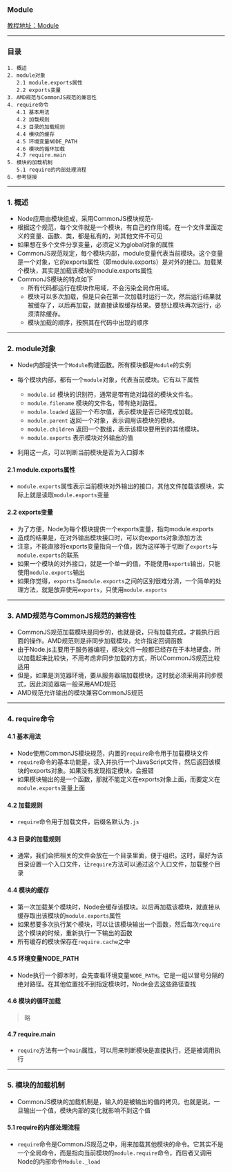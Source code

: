 ### Module
[教程地址：Module](http://javascript.ruanyifeng.com/nodejs/module.html)

---
### 目录
```
1. 概述
2. module对象
   2.1 module.exports属性
   2.2 exports变量
3. AMD规范与CommonJS规范的兼容性
4. require命令
   4.1 基本用法
   4.2 加载规则
   4.3 目录的加载规则
   4.4 模块的缓存
   4.5 环境变量NODE_PATH
   4.6 模块的循环加载
   4.7 require.main
5. 模块的加载机制
   5.1 require的内部处理流程
6. 参考链接
```

---
### 1. 概述
- Node应用由模块组成，采用CommonJS模块规范- 
- 根据这个规范，每个文件就是一个模块，有自己的作用域。在一个文件里面定义的变量、函数、类，都是私有的，对其他文件不可见
- 如果想在多个文件分享变量，必须定义为global对象的属性
- CommonJS规范规定，每个模块内部，module变量代表当前模块。这个变量是一个对象，它的exports属性（即module.exports）是对外的接口。加载某个模块，其实是加载该模块的module.exports属性
- CommonJS模块的特点如下
  *   所有代码都运行在模块作用域，不会污染全局作用域。
  *   模块可以多次加载，但是只会在第一次加载时运行一次，然后运行结果就被缓存了，以后再加载，就直接读取缓存结果。要想让模块再次运行，必须清除缓存。
  *   模块加载的顺序，按照其在代码中出现的顺序

---
### 2.  module对象
- Node内部提供一个`Module`构建函数。所有模块都是`Module`的实例
- 每个模块内部，都有一个`module`对象，代表当前模块。它有以下属性
  *   `module.id` 模块的识别符，通常是带有绝对路径的模块文件名。
  *   `module.filename` 模块的文件名，带有绝对路径。
  *   `module.loaded` 返回一个布尔值，表示模块是否已经完成加载。
  *   `module.parent` 返回一个对象，表示调用该模块的模块。
  *   `module.children` 返回一个数组，表示该模块要用到的其他模块。
  *   `module.exports` 表示模块对外输出的值

- 利用这一点，可以判断当前模块是否为入口脚本

#### 2.1 module.exports属性
- `module.exports`属性表示当前模块对外输出的接口，其他文件加载该模块，实际上就是读取`module.exports`变量

#### 2.2 exports变量
- 为了方便，Node为每个模块提供一个exports变量，指向module.exports
- 造成的结果是，在对外输出模块接口时，可以向exports对象添加方法
- 注意，不能直接将exports变量指向一个值，因为这样等于切断了`exports`与`module.exports`的联系
- 如果一个模块的对外接口，就是一个单一的值，不能使用`exports`输出，只能使用`module.exports`输出
- 如果你觉得，`exports`与`module.exports`之间的区别很难分清，一个简单的处理方法，就是放弃使用`exports`，只使用`module.exports`

---
### 3. AMD规范与CommonJS规范的兼容性
- CommonJS规范加载模块是同步的，也就是说，只有加载完成，才能执行后面的操作。AMD规范则是非同步加载模块，允许指定回调函数
- 由于Node.js主要用于服务器编程，模块文件一般都已经存在于本地硬盘，所以加载起来比较快，不用考虑非同步加载的方式，所以CommonJS规范比较适用
- 但是，如果是浏览器环境，要从服务器端加载模块，这时就必须采用非同步模式，因此浏览器端一般采用AMD规范
- AMD规范允许输出的模块兼容CommonJS规范

---
### 4.  require命令

#### 4.1 基本用法
- Node使用CommonJS模块规范，内置的`require`命令用于加载模块文件
- `require`命令的基本功能是，读入并执行一个JavaScript文件，然后返回该模块的exports对象。如果没有发现指定模块，会报错
- 如果模块输出的是一个函数，那就不能定义在exports对象上面，而要定义在`module.exports`变量上面

#### 4.2 加载规则
- `require`命令用于加载文件，后缀名默认为`.js`

#### 4.3 目录的加载规则
- 通常，我们会把相关的文件会放在一个目录里面，便于组织。这时，最好为该目录设置一个入口文件，让`require`方法可以通过这个入口文件，加载整个目录

#### 4.4 模块的缓存
- 第一次加载某个模块时，Node会缓存该模块。以后再加载该模块，就直接从缓存取出该模块的`module.exports`属性
- 如果想要多次执行某个模块，可以让该模块输出一个函数，然后每次`require`这个模块的时候，重新执行一下输出的函数
- 所有缓存的模块保存在`require.cache`之中

#### 4.5 环境变量NODE_PATH
- Node执行一个脚本时，会先查看环境变量`NODE_PATH`。它是一组以冒号分隔的绝对路径。在其他位置找不到指定模块时，Node会去这些路径查找

#### 4.6 模块的循环加载
>略

#### 4.7 require.main
- `require`方法有一个`main`属性，可以用来判断模块是直接执行，还是被调用执行

---
### 5. 模块的加载机制
- CommonJS模块的加载机制是，输入的是被输出的值的拷贝。也就是说，一旦输出一个值，模块内部的变化就影响不到这个值


#### 5.1 require的内部处理流程
- `require`命令是CommonJS规范之中，用来加载其他模块的命令。它其实不是一个全局命令，而是指向当前模块的`module.require`命令，而后者又调用Node的内部命令`Module._load`
